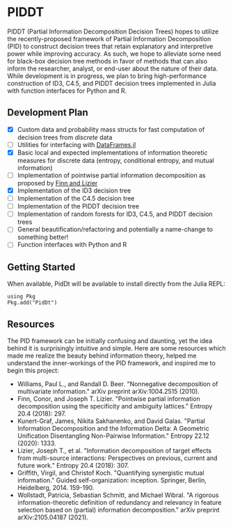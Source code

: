 # PIDDT

PIDDT (Partial Information Decomposition Decision Trees) hopes to utilize the recently-proposed framework of Partial Information Decomposition (PID) to construct decision trees that retain explanatory and interpretive power while improving accuracy. As such, we hope to alleviate some need for black-box decision tree methods in favor of methods that can also inform the researcher, analyst, or end-user about the nature of their data. While development is in progress, we plan to bring high-performance construction of ID3, C4.5, and PIDDT decision trees implemented in Julia with function interfaces for Python and R.

## Development Plan
- [x] Custom data and probability mass structs for fast computation of decision trees from *discrete* data
- [ ] Utilities for interfacing with [DataFrames.jl](https://github.com/JuliaData/DataFrames.jl)
- [x] Basic local and expected implementations of information theoretic measures for discrete data (entropy, conditional entropy, and mutual information)
- [ ] Implementation of pointwise partial information decomposition as proposed by [Finn and Lizier](https://www.mdpi.com/1099-4300/20/4/297)
- [x] Implementation of the ID3 decision tree
- [ ] Implementation of the C4.5 decision tree
- [ ] Implementation of the PIDDT decision tree
- [ ] Implementation of random forests for ID3, C4.5, and PIDDT decision trees
- [ ] General beautification/refactoring and potentially a name-change to something better!
- [ ] Function interfaces with Python and R

## Getting Started

When available, PidDt will be available to install directly from the Julia REPL:

```
using Pkg
Pkg.add("PidDt")
```

## Resources

The PID framework can be initially confusing and daunting, yet the idea behind it is surprisingly intuitive and simple. Here are some resources which made me realize the beauty behind information theory, helped me understand the inner-workings of the PID framework, and inspired me to begin this project:

- Williams, Paul L., and Randall D. Beer. "Nonnegative decomposition of multivariate information." arXiv preprint arXiv:1004.2515 (2010).
- Finn, Conor, and Joseph T. Lizier. "Pointwise partial information decomposition using the specificity and ambiguity lattices." Entropy 20.4 (2018): 297.
- Kunert-Graf, James, Nikita Sakhanenko, and David Galas. "Partial Information Decomposition and the Information Delta: A Geometric Unification Disentangling Non-Pairwise Information." Entropy 22.12 (2020): 1333.
- Lizier, Joseph T., et al. "Information decomposition of target effects from multi-source interactions: Perspectives on previous, current and future work." Entropy 20.4 (2018): 307.
- Griffith, Virgil, and Christof Koch. "Quantifying synergistic mutual information." Guided self-organization: inception. Springer, Berlin, Heidelberg, 2014. 159-190.
- Wollstadt, Patricia, Sebastian Schmitt, and Michael Wibral. "A rigorous information-theoretic definition of redundancy and relevancy in feature selection based on (partial) information decomposition." arXiv preprint arXiv:2105.04187 (2021).